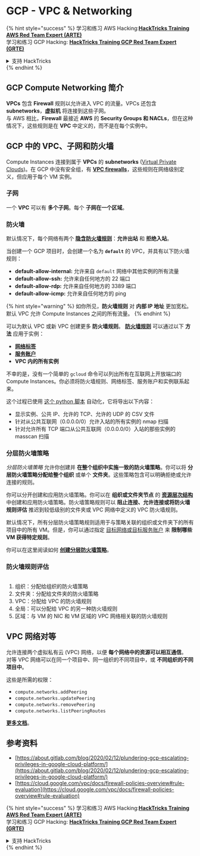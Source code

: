 # GCP - VPC & Networking

{% hint style="success" %}
学习和练习 AWS Hacking:<img src="/.gitbook/assets/image.png" alt="" data-size="line">[**HackTricks Training AWS Red Team Expert (ARTE)**](https://training.hacktricks.xyz/courses/arte)<img src="/.gitbook/assets/image.png" alt="" data-size="line">\
学习和练习 GCP Hacking: <img src="/.gitbook/assets/image (2).png" alt="" data-size="line">[**HackTricks Training GCP Red Team Expert (GRTE)**<img src="/.gitbook/assets/image (2).png" alt="" data-size="line">](https://training.hacktricks.xyz/courses/grte)

<details>

<summary>支持 HackTricks</summary>

* 查看 [**订阅计划**](https://github.com/sponsors/carlospolop)!
* **加入** 💬 [**Discord 群组**](https://discord.gg/hRep4RUj7f) 或 [**telegram 群组**](https://t.me/peass) 或 **关注** 我们的 **Twitter** 🐦 [**@hacktricks\_live**](https://twitter.com/hacktricks\_live)**.**
* **通过提交 PRs 分享黑客技巧到** [**HackTricks**](https://github.com/carlospolop/hacktricks) 和 [**HackTricks Cloud**](https://github.com/carlospolop/hacktricks-cloud) github 仓库。

</details>
{% endhint %}

## **GCP Compute Networking 简介**

**VPCs** 包含 **Firewall** 规则以允许进入 VPC 的流量。VPCs 还包含 **subnetworks**，**虚拟机** 将连接到这些子网。\
与 AWS 相比，**Firewall** 最接近 **AWS** 的 **Security Groups 和 NACLs**，但在这种情况下，这些规则是在 **VPC** 中定义的，而不是在每个实例中。

## **GCP 中的 VPC、子网和防火墙**

Compute Instances 连接到属于 **VPCs** 的 **subnetworks** ([Virtual Private Clouds](https://cloud.google.com/vpc/docs/vpc))。在 GCP 中没有安全组，有 [**VPC firewalls**](https://cloud.google.com/vpc/docs/firewalls)，这些规则在网络级别定义，但应用于每个 VM 实例。

### 子网

一个 **VPC** 可以有 **多个子网**。每个 **子网在一个区域**。

### 防火墙

默认情况下，每个网络有两个 [**隐含防火墙规则**](https://cloud.google.com/vpc/docs/firewalls#default\_firewall\_rules)：**允许出站** 和 **拒绝入站**。

当创建一个 GCP 项目时，会创建一个名为 **`default`** 的 VPC，并具有以下防火墙规则：

* **default-allow-internal:** 允许来自 `default` 网络中其他实例的所有流量
* **default-allow-ssh:** 允许来自任何地方的 22 端口
* **default-allow-rdp:** 允许来自任何地方的 3389 端口
* **default-allow-icmp:** 允许来自任何地方的 ping

{% hint style="warning" %}
如你所见，**防火墙规则** 对 **内部 IP 地址** 更加宽松。默认 VPC 允许 Compute Instances 之间的所有流量。
{% endhint %}

可以为默认 VPC 或新 VPC 创建更多 **防火墙规则**。 [**防火墙规则**](https://cloud.google.com/vpc/docs/firewalls) 可以通过以下 **方法** 应用于实例：

* [**网络标签**](https://cloud.google.com/vpc/docs/add-remove-network-tags)
* [**服务账户**](https://cloud.google.com/vpc/docs/firewalls#serviceaccounts)
* **VPC 内的所有实例**

不幸的是，没有一个简单的 `gcloud` 命令可以列出所有在互联网上开放端口的 Compute Instances。你必须将防火墙规则、网络标签、服务账户和实例联系起来。

这个过程已使用 [这个 python 脚本](https://gitlab.com/gitlab-com/gl-security/gl-redteam/gcp\_firewall\_enum) 自动化，它将导出以下内容：

* 显示实例、公共 IP、允许的 TCP、允许的 UDP 的 CSV 文件
* 针对从公共互联网（0.0.0.0/0）允许入站的所有实例的 nmap 扫描
* 针对允许所有 TCP 端口从公共互联网（0.0.0.0/0）入站的那些实例的 masscan 扫描

### 分层防火墙策略 <a href="#hierarchical-firewall-policies" id="hierarchical-firewall-policies"></a>

_分层防火墙策略_ 允许你创建并 **在整个组织中实施一致的防火墙策略**。你可以将 **分层防火墙策略分配给整个组织** 或单个 **文件夹**。这些策略包含可以明确拒绝或允许连接的规则。

你可以分开创建和应用防火墙策略。你可以在 **组织或文件夹节点** 的 [**资源层次结构**](https://cloud.google.com/resource-manager/docs/cloud-platform-resource-hierarchy) 中创建和应用防火墙策略。防火墙策略规则可以 **阻止连接、允许连接或将防火墙规则评估** 推迟到较低级别的文件夹或 VPC 网络中定义的 VPC 防火墙规则。

默认情况下，所有分层防火墙策略规则适用于与策略关联的组织或文件夹下的所有项目中的所有 VM。但是，你可以通过指定 [目标网络或目标服务账户](https://cloud.google.com/vpc/docs/firewall-policies#targets) 来 **限制哪些 VM 获得特定规则**。

你可以在这里阅读如何 [**创建分层防火墙策略**](https://cloud.google.com/vpc/docs/using-firewall-policies#gcloud)。

### 防火墙规则评估

<figure><img src="../../../../.gitbook/assets/image (2) (1).png" alt=""><figcaption></figcaption></figure>

1. 组织：分配给组织的防火墙策略
2. 文件夹：分配给文件夹的防火墙策略
3. VPC：分配给 VPC 的防火墙规则
4. 全局：可以分配给 VPC 的另一种防火墙规则
5. 区域：与 VM 的 NIC 和 VM 区域的 VPC 网络相关联的防火墙规则

## VPC 网络对等

允许连接两个虚拟私有云 (VPC) 网络，以便 **每个网络中的资源可以相互通信**。\
对等 VPC 网络可以在同一个项目中、同一组织的不同项目中，或 **不同组织的不同项目中**。

这些是所需的权限：

* `compute.networks.addPeering`
* `compute.networks.updatePeering`
* `compute.networks.removePeering`
* `compute.networks.listPeeringRoutes`

[**更多文档**](https://cloud.google.com/vpc/docs/vpc-peering)。

## 参考资料

* [https://about.gitlab.com/blog/2020/02/12/plundering-gcp-escalating-privileges-in-google-cloud-platform/](https://about.gitlab.com/blog/2020/02/12/plundering-gcp-escalating-privileges-in-google-cloud-platform/)
* [https://cloud.google.com/vpc/docs/firewall-policies-overview#rule-evaluation](https://cloud.google.com/vpc/docs/firewall-policies-overview#rule-evaluation)

{% hint style="success" %}
学习和练习 AWS Hacking:<img src="/.gitbook/assets/image.png" alt="" data-size="line">[**HackTricks Training AWS Red Team Expert (ARTE)**](https://training.hacktricks.xyz/courses/arte)<img src="/.gitbook/assets/image.png" alt="" data-size="line">\
学习和练习 GCP Hacking: <img src="/.gitbook/assets/image (2).png" alt="" data-size="line">[**HackTricks Training GCP Red Team Expert (GRTE)**<img src="/.gitbook/assets/image (2).png" alt="" data-size="line">](https://training.hacktricks.xyz/courses/grte)

<details>

<summary>支持 HackTricks</summary>

* 查看 [**订阅计划**](https://github.com/sponsors/carlospolop)!
* **加入** 💬 [**Discord 群组**](https://discord.gg/hRep4RUj7f) 或 [**telegram 群组**](https://t.me/peass) 或 **关注** 我们的 **Twitter** 🐦 [**@hacktricks\_live**](https://twitter.com/hacktricks\_live)**.**
* **通过提交 PRs 分享黑客技巧到** [**HackTricks**](https://github.com/carlospolop/hacktricks) 和 [**HackTricks Cloud**](https://github.com/carlospolop/hacktricks-cloud) github 仓库。

</details>
{% endhint %}
